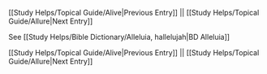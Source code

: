 [[Study Helps/Topical Guide/Alive|Previous Entry]]  ||  [[Study Helps/Topical Guide/Allure|Next Entry]]

 See [[Study Helps/Bible Dictionary/Alleluia, hallelujah|BD Alleluia]]

[[Study Helps/Topical Guide/Alive|Previous Entry]]  ||  [[Study Helps/Topical Guide/Allure|Next Entry]]